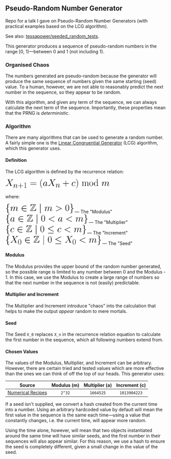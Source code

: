 ## Pseudo-Random Number Generator

Repo for a talk I gave on Pseudo-Random Number Generators (with practical examples based on the LCG algorithm).

See also: [tessapower/seeded_random_tests](https://github.com/tessapower/seeded_random_tests).

This generator produces a sequence of pseudo-random numbers in the range [0, 1)—between 0 and 1 (not including 1).

### Organised Chaos

The numbers generated are pseudo-random because the generator will produce the same sequence of numbers given the same
starting (seed) value. To a human, however, we are not able to reasonably predict the next number in the sequence, so
they appear to be random.

With this algorithm, and given any term of the sequence, we can always calculate the next term of the sequence.
Importantly, these properties mean that the PRNG is *deterministic*.

### Algorithm

There are many algorithms that can be used to generate a random number. A fairly simple one is the 
[Linear Congruential Generator](https://en.wikipedia.org/wiki/Linear_congruential_generator#Sample_code)
(LCG) algorithm, which this generator uses.

#### Definition

The LCG algorithm is defined by the recurrence relation:

<img alt="LCG Recurrence Relation" src="./assets/lcg-recurrence-relation.svg" height=30 />

where:

<img alt="Modulus" src="./assets/m.svg" height=30 /> — The "Modulus"<br>
<img alt="Multiplier" src="./assets/a.svg" height=30 /> — The "Multiplier"<br>
<img alt="Increment" src="./assets/c.svg" height=30 /> — The "Increment"<br>
<img alt="Seed or Starting Value" src="./assets/X_0.svg" height=30 /> — The "Seed"<br>

#### Modulus

The Modulus provides the upper bound of the random number generated, so the possible range is limited to any number
between 0 and the Modulus - 1. In this case, we use the Modulus to create a large range of numbers so that the next
number in the sequence is not (easily) predictable.

#### Multiplier and Increment

The Multiplier and Increment introduce "chaos" into the calculation that helps to make the output *appear* random to
mere mortals.

#### Seed

The Seed `X_0` replaces `X_n` in the recurrence relation equation to calculate the first number in the sequence, which
all following numbers extend from.

#### Chosen Values

The values of the Modulus, Multiplier, and Increment can be arbitrary. However, there are certain tried and tested
values which are more effective than the ones we can think of off the top of our heads. This generator uses:

| Source | Modulus (m) | Multiplier (a) | Increment (c) |
|:------:|:-----------:|:--------------:|:-------------:|
| [Numerical Recipes](http://numerical.recipes/) | `2^32` | `1664525` | `1013904223` |

If a seed isn't supplied, we convert a hash created from the current time into a number. Using an arbitrary hardcoded
value by default will mean the first value in the sequence is the same each time—using a value that constantly changes,
i.e. the current time, will appear more random.

Using the time alone, however, will mean that two objects instantiated around the same time will have similar seeds, and
the first number in their sequences will also appear similar. For this reason, we use a hash to ensure the seed is
completely different, given a small change in the value of the seed.
